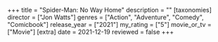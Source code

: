 +++
title = "Spider-Man: No Way Home"
description = ""
[taxonomies]
director = ["Jon Watts"] 
genres = ["Action", "Adventure", "Comedy", "Comicbook"]
release_year = ["2021"]
my_rating = ["5"]
movie_or_tv = ["Movie"]
[extra]
date = 2021-12-19
reviewed = false
+++
